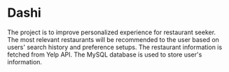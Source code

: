 # Dashi
The project is to improve personalized experience for restaurant seeker.
The most relevant restaurants will be recommended to the user based on users' search history and preference setups.
The restaurant information is fetched from Yelp API.
The MySQL database is used to store user's information.
